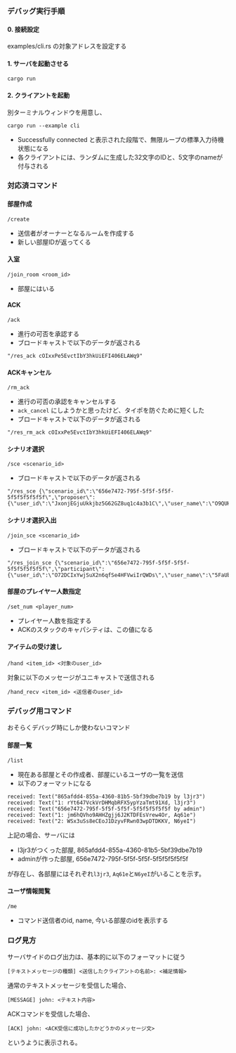 ### デバッグ実行手順
#### 0. 接続設定
examples/cli.rs の対象アドレスを設定する

#### 1. サーバを起動させる
```
cargo run
```

#### 2. クライアントを起動
別ターミナルウィンドウを用意し、

```
cargo run --example cli
```
- Successfully connected と表示された段階で、無限ループの標準入力待機状態になる
- 各クライアントには、ランダムに生成した32文字のIDと、5文字のnameが付与される


### 対応済コマンド

#### 部屋作成
```
/create
```
- 送信者がオーナーとなるルームを作成する
- 新しい部屋IDが返ってくる

#### 入室
```
/join_room <room_id>
```
- 部屋にはいる

#### ACK
```
/ack
```
- 進行の可否を承認する
- ブロードキャストで以下のデータが返される

```
"/res_ack cOIxxPe5EvctIbY3hkUiEFI406ELAWq9"
```

#### ACKキャンセル
```
/rm_ack
```
- 進行の可否の承認をキャンセルする
- `ack_cancel` にしようかと思ったけど、タイポを防ぐために短くした
- ブロードキャストで以下のデータが返される

```
"/res_rm_ack cOIxxPe5EvctIbY3hkUiEFI406ELAWq9"
```


#### シナリオ選択
```
/sce <scenario_id>
```
- ブロードキャストで以下のデータが返される

```
"/res_sce {\"scenario_id\":\"656e7472-795f-5f5f-5f5f-5f5f5f5f5f5f\",\"proposer\":{\"user_id\":\"JxonjEGjuUkkjbz5G62GZ8uq1c4a3b1C\",\"user_name\":\"O9QUH\"}}"
```

#### シナリオ選択入出
```
/join_sce <scenario_id>
```

- ブロードキャストで以下のデータが返される

```
"/res_join_sce {\"scenario_id\":\"656e7472-795f-5f5f-5f5f-5f5f5f5f5f5f\",\"participant\":{\"user_id\":\"O72DCIxYwjSuX2n6qfSe4HFVwiIrQWDs\",\"user_name\":\"5FaUb\"}}"
```

#### 部屋のプレイヤー人数指定
```
/set_num <player_num>
```
- プレイヤー人数を指定する
- ACKのスタックのキャパシティは、この値になる

#### アイテムの受け渡し
```
/hand <item_id> <対象のuser_id>
```
対象に以下のメッセージがユニキャストで送信される
```
/hand_recv <item_id> <送信者のuser_id>
```

### デバッグ用コマンド
おそらくデバッグ時にしか使わないコマンド

#### 部屋一覧
```
/list
```
- 現在ある部屋とその作成者、部屋にいるユーザの一覧を送信
- 以下のフォーマットになる
```
received: Text("865afdd4-855a-4360-81b5-5bf39dbe7b19 by l3jr3")
received: Text("1: rYt647VckVrDHMqbRFX5ypYzaTmt91Xd, l3jr3")
received: Text("656e7472-795f-5f5f-5f5f-5f5f5f5f5f5f by admin")
received: Text("1: jm6hQVho9AHHZgjj6J2KTDFEsVrew4Or, Aq61e")
received: Text("2: WSx3uSs8eCEoJ1DzyvFRwn03wpDTDKKV, N6yeI")
```
上記の場合、サーバには
- l3jr3がつくった部屋, 865afdd4-855a-4360-81b5-5bf39dbe7b19
- adminが作った部屋, 656e7472-795f-5f5f-5f5f-5f5f5f5f5f5f

が存在し、各部屋にはそれぞれ`l3jr3`, `Aq61e`と`N6yeI`がいることを示す。

#### ユーザ情報閲覧
```
/me
```
- コマンド送信者のid, name, 今いる部屋のidを表示する

### ログ見方
サーバサイドのログ出力は、基本的に以下のフォーマットに従う

```
[テキストメッセージの種類] <送信したクライアントの名前>: <補足情報>
```

通常のテキストメッセージを受信した場合、
```
[MESSAGE] john: <テキスト内容>
```

ACKコマンドを受信した場合、
```
[ACK] john: <ACK受信に成功したかどうかのメッセージ文>
```

というように表示される。
